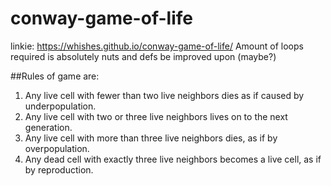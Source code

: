 # conway-game-of-life
linkie: https://whishes.github.io/conway-game-of-life/
Amount of loops required is absolutely nuts and defs be improved upon (maybe?) 

##Rules of game are:
1. Any live cell with fewer than two live neighbors dies as if caused by underpopulation.
2. Any live cell with two or three live neighbors lives on to the next generation.
3. Any live cell with more than three live neighbors dies, as if by overpopulation.
4. Any dead cell with exactly three live neighbors becomes a live cell, as if by reproduction.

